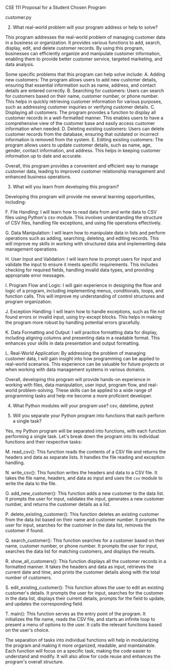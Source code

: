 CSE 111 Proposal for a Student Chosen Program
	
customer.py

2. What real-world problem will your program address or help to solve?

This program addresses the real-world problem of managing customer data in a business or organization. It provides various functions to add, search, display, edit, and delete customer records. By using this program, businesses can efficiently organize and manipulate customer information, enabling them to provide better customer service, targeted marketing, and data analysis.

Some specific problems that this program can help solve include:
A. Adding new customers: The program allows users to add new customer details, ensuring that essential information such as name, address, and contact details are entered correctly.
B. Searching for customers: Users can search for customers based on their name, customer number, or phone number. This helps in quickly retrieving customer information for various purposes, such as addressing customer inquiries or verifying customer details.
C. Displaying all customers: The program provides a function to display all customer records in a well-formatted manner. This enables users to have a comprehensive view of the customer base and easily access customer information when needed.
D. Deleting existing customers: Users can delete customer records from the database, ensuring that outdated or incorrect information is removed from the system.
E. Editing existing customers: The program allows users to update customer details, such as name, age, gender, contact information, and address. This helps in keeping customer information up to date and accurate.

Overall, this program provides a convenient and efficient way to manage customer data, leading to improved customer relationship management and enhanced business operations.

3. What will you learn from developing this program?

Developing this program will provide me several learning opportunities, including:

F. File Handling: I will learn how to read data from and write data to CSV files using Python's csv module. This involves understanding the structure of CSV files, handling file exceptions, and using file operations effectively.

G. Data Manipulation: I will learn how to manipulate data in lists and perform operations such as adding, searching, deleting, and editing records. This will improve my skills in working with structured data and implementing data management operations.

H. User Input and Validation: I will learn how to prompt users for input and validate the input to ensure it meets specific requirements. This includes checking for required fields, handling invalid data types, and providing appropriate error messages.

I. Program Flow and Logic: I will gain experience in designing the flow and logic of a program, including implementing menus, conditionals, loops, and function calls. This will improve my understanding of control structures and program organization.

J. Exception Handling: I will learn how to handle exceptions, such as file not found errors or invalid input, using try-except blocks. This helps in making the program more robust by handling potential errors gracefully.

K. Data Formatting and Output: I will practice formatting data for display, including aligning columns and presenting data in a readable format. This enhances your skills in data presentation and output formatting.

L. Real-World Application: By addressing the problem of managing customer data, I will gain insight into how programming can be applied to real-world scenarios. This experience can be valuable for future projects or when working with data management systems in various domains.

Overall, developing this program will provide hands-on experience in working with files, data manipulation, user input, program flow, and real-world problem-solving. These skills can be applied to a wide range of programming tasks and help me become a more proficient developer.

4. What Python modules will your program use?
	csv, datetime, pytest


5. Will you separate your Python program into functions that each perform a single task?

Yes, my Python program will be separated into functions, with each function performing a single task. Let's break down the program into its individual functions and their respective tasks:

M. read_csv(): This function reads the contents of a CSV file and returns the headers and data as separate lists. It handles the file reading and exception handling.

N. write_csv(): This function writes the headers and data to a CSV file. It takes the file name, headers, and data as input and uses the `csv` module to write the data to the file.

O. add_new_customer(): This function adds a new customer to the data list. It prompts the user for input, validates the input, generates a new customer number, and returns the customer details as a list.

P. delete_existing_customer(): This function deletes an existing customer from the data list based on their name and customer number. It prompts the user for input, searches for the customer in the data list, removes the customer if found.

Q. search_customer(): This function searches for a customer based on their name, customer number, or phone number. It prompts the user for input, searches the data list for matching customers, and displays the results.

R. show_all_customers(): This function displays all the customer records in a formatted manner. It takes the headers and data as input, retrieves the current date and time, and prints the customer details along with the total number of customers.

S. edit_existing_customer(): This function allows the user to edit an existing customer's details. It prompts the user for input, searches for the customer in the data list, displays their current details, prompts for the field to update, and updates the corresponding field.

T. main(): This function serves as the entry point of the program. It initializes the file name, reads the CSV file, and starts an infinite loop to present a menu of options to the user. It calls the relevant functions based on the user's choice.

The separation of tasks into individual functions will help in modularizing the program and making it more organized, readable, and maintainable. Each function will focus on a specific task, making the code easier to understand and modify. It will also allow for code reuse and enhances the program's overall structure.